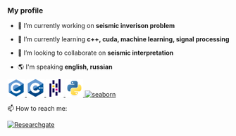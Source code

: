 <h3 align="left">My profile</h3>


- 🔭 I’m currently working on **seismic inverison problem**

- 🌱 I’m currently learning **c++, cuda, machine learning, signal processing**

- 👯 I’m looking to collaborate on **seismic interpretation**
  
- 🌎 I'm speaking **english, russian**
  
<p align="left"> <a href="https://www.cprogramming.com/" target="_blank" rel="noreferrer"> <img src="https://raw.githubusercontent.com/devicons/devicon/master/icons/c/c-original.svg" alt="c" width="40" height="40"/> </a> <a href="https://www.w3schools.com/cpp/" target="_blank" rel="noreferrer"> <img src="https://raw.githubusercontent.com/devicons/devicon/master/icons/cplusplus/cplusplus-original.svg" alt="cplusplus" width="40" height="40"/> </a> <a href="https://pandas.pydata.org/" target="_blank" rel="noreferrer"> <img src="https://raw.githubusercontent.com/devicons/devicon/2ae2a900d2f041da66e950e4d48052658d850630/icons/pandas/pandas-original.svg" alt="pandas" width="40" height="40"/> </a> <a href="https://www.python.org" target="_blank" rel="noreferrer"> <img src="https://raw.githubusercontent.com/devicons/devicon/master/icons/python/python-original.svg" alt="python" width="40" height="40"/> </a> <a href="https://seaborn.pydata.org/" target="_blank" rel="noreferrer"> <img src="https://seaborn.pydata.org/_images/logo-mark-lightbg.svg" alt="seaborn" width="40" height="40"/> </a> </p>

📫 How to reach me:

[![Researchgate](https://img.shields.io/badge/Researchgate-green?style=for-the-badge&logo=researchgate&logoColor=white)]([https://www.researchgate.net/profile/R_C_B_Rego](https://www.researchgate.net/profile/Vladislav-Korchuganov)https://www.researchgate.net/profile/Vladislav-Korchuganov)
